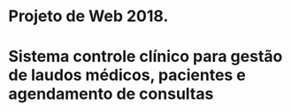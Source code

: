 # Projeto de Web 2018.
# Sistema controle clínico para gestão de laudos médicos, pacientes e agendamento de consultas

